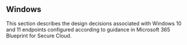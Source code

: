 Windows
---

This section describes the design decisions associated with Windows 10 and 11 endpoints configured according to guidance in Microsoft 365 Blueprint for Secure Cloud.
